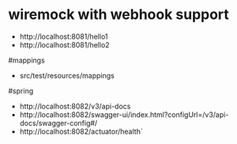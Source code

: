 # wiremock with webhook support

- http://localhost:8081/hello1
- http://localhost:8081/hello2

#mappings

- src/test/resources/mappings

#spring

- http://localhost:8082/v3/api-docs
- http://localhost:8082/swagger-ui/index.html?configUrl=/v3/api-docs/swagger-config#/
- http://localhost:8082/actuator/health`
